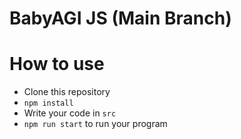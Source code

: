 # BabyAGI JS (Main Branch)

# How to use
- Clone this repository
- `npm install`
- Write your code in `src`
- `npm run start` to run your program
